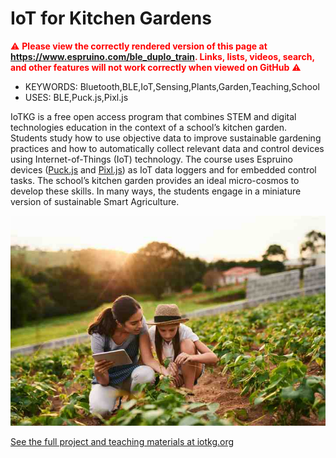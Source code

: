 <!--- Copyright (c) 2021 Gordon Williams, Pur3 Ltd. See the file LICENSE for copying permission. -->
IoT for Kitchen Gardens
=======================

<span style="color:red">:warning: **Please view the correctly rendered version of this page at https://www.espruino.com/ble_duplo_train. Links, lists, videos, search, and other features will not work correctly when viewed on GitHub** :warning:</span>

* KEYWORDS: Bluetooth,BLE,IoT,Sensing,Plants,Garden,Teaching,School
* USES: BLE,Puck.js,Pixl.js

IoTKG is a free open access program that combines STEM and digital technologies education in the context of a school’s kitchen garden. Students study how to use objective data to improve sustainable gardening practices and how to automatically collect relevant data and control devices using Internet-of-Things (IoT) technology.  The course uses Espruino devices ([Puck.js](/Puck.js) and [Pixl.js](/Pixl.js)) as IoT data loggers and for embedded control tasks. The school’s kitchen garden provides an ideal micro-cosmos to develop these skills. In many ways, the students engage in a miniature version of sustainable Smart Agriculture.

![](IoTKG.jpg)

[See the full project and teaching materials at iotkg.org](https://iotkg.org/)
